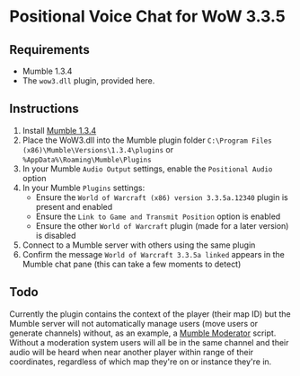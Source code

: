 # Positional Voice Chat for WoW 3.3.5

## Requirements
- Mumble 1.3.4
- The `wow3.dll` plugin, provided here.

## Instructions
1. Install [Mumble 1.3.4](https://github.com/mumble-voip/mumble/releases/tag/1.3.4)
2. Place the WoW3.dll into the Mumble plugin folder `C:\Program Files (x86)\Mumble\Versions\1.3.4\plugins` or `%AppData%\Roaming\Mumble\Plugins`
3. In your Mumble `Audio Output` settings, enable the `Positional Audio` option
4. In your Mumble `Plugins` settings:
    - Ensure the `World of Warcraft (x86) version 3.3.5a.12340` plugin is present and enabled
    - Ensure the `Link to Game and Transmit Position` option is enabled
    - Ensure the other `World of Warcraft` plugin (made for a later version) is disabled
5. Connect to a Mumble server with others using the same plugin
6. Confirm the message `World of Warcraft 3.3.5a linked` appears in the Mumble chat pane (this can take a few moments to detect)

## Todo
Currently the plugin contains the context of the player (their map ID) but the Mumble server will not automatically manage users (move users or generate channels) without, as an example, a [Mumble Moderator](https://github.com/mumble-voip/mumo/tree/master) script. Without a moderation system users will all be in the same channel and their audio will be heard when near another player within range of their coordinates, regardless of which map they're on or instance they're in.
